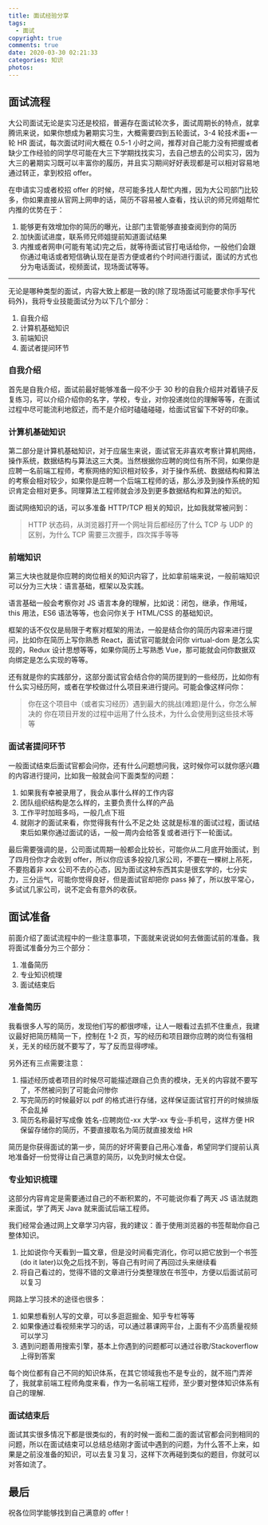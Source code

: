 ```yaml
---
title: 面试经验分享
tags:
  - 面试
copyright: true
comments: true
date: 2020-03-30 02:21:33
categories: 知识
photos:
---
```


## 面试流程

大公司面试无论是实习还是校招，普遍存在面试轮次多，面试周期长的特点，就拿腾讯来说，如果你想成为暑期实习生，大概需要四到五轮面试，3-4 轮技术面+一轮 HR 面试，每次面试时间大概在 0.5-1 小时之间，推荐对自己能力没有把握或者缺少工作经验的同学尽可能在大三下学期找找实习，去自己想去的公司实习，因为大三的暑期实习既可以丰富你的履历，并且实习期间好好表现都是可以相对容易地通过转正，拿到校招 offer。

在申请实习或者校招 offer 的时候，尽可能多找人帮忙内推，因为大公司部门比较多，你如果直接从官网上网申的话，简历不容易被人查看，找认识的师兄师姐帮忙内推的优势在于：

1. 能够更有效增加你的简历的曝光，让部门主管能够直接查阅到你的简历
2. 加快面试进度，联系师兄师姐提前知道面试结果
3. 内推或者网申(可能有笔试)完之后，就等待面试官打电话给你，一般他们会跟你通过电话或者短信确认现在是否方便或者约个时间进行面试，面试的方式也分为电话面试，视频面试，现场面试等等。

---

<!--more-->

无论是哪种类型的面试，内容大致上都是一致的(除了现场面试可能要求你手写代码外)，我将专业技能面试分为以下几个部分：

1. 自我介绍
2. 计算机基础知识
3. 前端知识
4. 面试者提问环节

### 自我介绍

首先是自我介绍，面试前最好能够准备一段不少于 30 秒的自我介绍并对着镜子反复练习，可以介绍介绍你的名字，学校，专业，对你投递岗位的理解等等，在面试过程中尽可能流利地叙述，而不是介绍时磕磕碰碰，给面试官留下不好的印象。

### 计算机基础知识

第二部分是计算机基础知识，对于应届生来说，面试官无非喜欢考察计算机网络，操作系统，数据结构与算法这三大类。当然根据你应聘的岗位有所不同，如果你是应聘一名前端工程师，考察网络的知识相对较多，对于操作系统、数据结构和算法的考察会相对较少，如果你是应聘一个后端工程师的话，那么涉及到操作系统的知识肯定会相对更多。同理算法工程师就会涉及到更多数据结构和算法的知识。

面试网络知识的话，可以多准备 HTTP/TCP 相关的知识，比如我就常被问到：

> HTTP 状态码，从浏览器打开一个网址背后都经历了什么
> TCP 与 UDP 的区别，为什么 TCP 需要三次握手，四次挥手等等

### 前端知识

第三大块也就是你应聘的岗位相关的知识内容了，比如拿前端来说，一般前端知识可以分为三大块：语言基础，框架以及实践。

语言基础一般会考察你对 JS 语言本身的理解，比如说：闭包，继承，作用域，this 用法，ES6 语法等等，也会问你关于 HTML/CSS 的基础知识。

框架的话不仅仅是局限于考察对框架的用法，一般是结合你的简历内容来进行提问，比如你在简历上写你熟悉 React，面试官可能就会问你 virtual-dom 是怎么实现的，Redux 设计思想等等，如果你简历上写熟悉 Vue，那可能就会问你数据双向绑定是怎么实现的等等。

还有就是你的实践部分，这部分面试官会结合你的简历提到的一些经历，比如你有什么实习经历阿，或者在学校做过什么项目来进行提问。可能会像这样问你：

> 你在这个项目中（或者实习经历）遇到最大的挑战(难题)是什么，你怎么解决的
> 你在项目开发的过程中运用了什么技术，为什么会使用到这些技术等等

### 面试者提问环节

一般面试结束后面试官都会问你，还有什么问题想问我，这时候你可以就你感兴趣的内容进行提问，比如我一般就会问下面类型的问题：

1. 如果我有幸被录用了，我会从事什么样的工作内容
2. 团队组织结构是怎么样的，主要负责什么样的产品
3. 工作平时加班多吗，一般几点下班
4. 就刚才的面试来看，你觉得我有什么不足之处
   这就是标准的面试过程，面试结束后如果你通过面试的话，一般一周内会给答复或者进行下一轮面试。

最后需要强调的是，公司面试周期一般都会比较长，可能你从二月底开始面试，到了四月份你才会收到 offer，所以你应该多投投几家公司，不要在一棵树上吊死，不要抱着非 xxx 公司不去的心态，因为面试这种东西其实是很玄学的，七分实力，三分运气，可能你觉得良好，但是面试官却把你 pass 掉了，所以放平常心，多试试几家公司，说不定会有意外的收获。

## 面试准备

前面介绍了面试流程中的一些注意事项，下面就来说说如何去做面试前的准备。我将面试准备分为三个部分：

1. 准备简历
2. 专业知识梳理
3. 面试结束后

### 准备简历

我看很多人写的简历，发现他们写的都很啰嗦，让人一眼看过去抓不住重点，我建议最好把简历精简一下，控制在 1-2 页，写的经历和项目跟你应聘的岗位有强相关，无关的经历就不要写了，写了反而显得啰嗦。

另外还有三点需要注意：

1. 描述经历或者项目的时候尽可能描述跟自己负责的模块，无关的内容就不要写了，不然被问到了可能会问惨你
2. 写完简历的时候最好以 pdf 的格式进行存储，这样保证面试官打开的时候排版不会乱掉
3. 简历名称最好写成像 姓名-应聘岗位-xx 大学-xx 专业-手机号，这样方便 HR 保留存储你的简历，不要直接取名为简历就直接发给 HR

简历是你获得面试的第一步，简历的好坏需要自己用心准备，希望同学们提前认真地准备好一份觉得让自己满意的简历，以免到时候太仓促。

### 专业知识梳理

这部分内容肯定是需要通过自己的不断积累的，不可能说你看了两天 JS 语法就跑来面试，学了两天 Java 就来面试后端工程师。

我们经常会通过网上文章学习内容，我的建议：善于使用浏览器的书签帮助你自己整体知识。

1. 比如说你今天看到一篇文章，但是没时间看完消化，你可以把它放到一个书签(do it later)以免之后找不到，等自己有时间了再回过头来继续看
2. 将自己看过的，觉得不错的文章进行分类整理放在书签中，方便以后面试前可以复习

网路上学习技术的途径也很多：

1. 如果想看别人写的文章，可以多逛逛掘金、知乎专栏等等
2. 如果像通过看视频来学习的话，可以通过慕课网平台，上面有不少高质量视频可以学习
3. 遇到问题善用搜索引擎，基本上你遇到的问题都可以通过谷歌/Stackoverflow 上得到答案

每个岗位都有自己不同的知识体系，在其它领域我也不是专业的，就不班门弄斧了，我就拿前端工程师角度来看，作为一名前端工程师，至少要对整体知识体系有自己的理解.

### 面试结束后

面试其实很多情况下都是很类似的，有的时候一面和二面的面试官都会问到相同的问题，所以在面试结束可以总结总结刚才面试中遇到的问题，为什么答不上来，如果是之前没准备的知识，可以去复习复习，这样下次再碰到类似的题目，你就可以对答如流了。

## 最后

祝各位同学能够找到自己满意的 offer！
